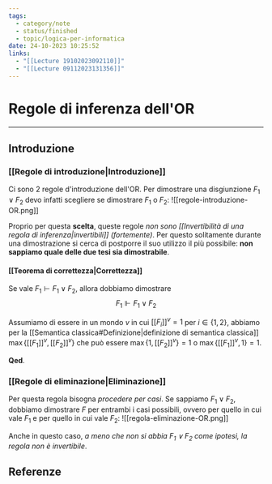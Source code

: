 ```yaml
---
tags:
  - category/note
  - status/finished
  - topic/logica-per-informatica
date: 24-10-2023 10:25:52
links:
  - "[[Lecture 19102023092110]]"
  - "[[Lecture 09112023131356]]"
---
```

# Regole di inferenza dell'OR
---
## Introduzione
### [[Regole di introduzione|Introduzione]]
Ci sono 2 regole d'introduzione dell'OR. Per dimostrare una disgiunzione $F_{1} \lor F_{2}$ devo infatti scegliere se dimostrare $F_{1}$ o $F_{2}$:
![[regole-introduzione-OR.png]]

Proprio per questa **scelta**, queste regole _non sono [[Invertibilità di una regola di inferenza|invertibili]] (fortemente)_. Per questo solitamente durante una dimostrazione si cerca di postporre il suo utilizzo il più possibile: **non sappiamo quale delle due tesi sia dimostrabile**.

#### [[Teorema di correttezza|Correttezza]]
Se vale $F_{1} \vdash F_{1} \lor F_{2}$, allora dobbiamo dimostrare
$$F_{1} \Vdash F_{1} \lor F_{2}$$

Assumiamo di essere in un mondo $v$ in cui $[[F_{i}]]^{v} = 1$ per $i \in \{1, 2\}$, abbiamo per la [[Semantica classica#Definizione|definizione di semantica classica]] $\max \{[[F_{1}]]^{v}, [[F_{2}]]^{v}\}$ che può essere $\max \{1, [[F_{2}]]^{v}\} = 1$ o $\max \{[[F_{1}]]^{v}, 1\} = 1$.

**Qed**.

### [[Regole di eliminazione|Eliminazione]]
Per questa regola bisogna _procedere per casi_. Se sappiamo $F_{1} \lor F_{2}$, dobbiamo dimostrare $F$ per entrambi i casi possibili, ovvero per quello in cui vale $F_{1}$ e per quello in cui vale $F_{2}$:
![[regola-eliminazione-OR.png]]

Anche in questo caso, _a meno che non si abbia $F_{1} \lor F_{2}$ come ipotesi, la regola non è invertibile_.

## Referenze